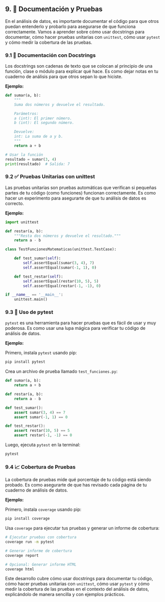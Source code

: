 ## 9. 📑 Documentación y Pruebas

En el análisis de datos, es importante documentar el código para que otros puedan entenderlo y probarlo para asegurarse de que funciona correctamente. Vamos a aprender sobre cómo usar docstrings para documentar, cómo hacer pruebas unitarias con `unittest`, cómo usar `pytest` y cómo medir la cobertura de las pruebas.

### 9.1 📜 Documentación con Docstrings

Los docstrings son cadenas de texto que se colocan al principio de una función, clase o módulo para explicar qué hace. Es como dejar notas en tu cuaderno de análisis para que otros sepan lo que hiciste.

**Ejemplo:**

```python
def sumar(a, b):
    """
    Suma dos números y devuelve el resultado.

    Parámetros:
    a (int): El primer número.
    b (int): El segundo número.

    Devuelve:
    int: La suma de a y b.
    """
    return a + b

# Usar la función
resultado = sumar(3, 4)
print(resultado)  # Salida: 7
```

### 9.2 ✅ Pruebas Unitarias con unittest

Las pruebas unitarias son pruebas automáticas que verifican si pequeñas partes de tu código (como funciones) funcionan correctamente. Es como hacer un experimento para asegurarte de que tu análisis de datos es correcto.

**Ejemplo:**

```python
import unittest

def restar(a, b):
    """Resta dos números y devuelve el resultado."""
    return a - b

class TestFuncionesMatematicas(unittest.TestCase):

    def test_sumar(self):
        self.assertEqual(sumar(3, 4), 7)
        self.assertEqual(sumar(-1, 1), 0)

    def test_restar(self):
        self.assertEqual(restar(10, 5), 5)
        self.assertEqual(restar(-1, -1), 0)

if __name__ == '__main__':
    unittest.main()
```

### 9.3 🧪 Uso de pytest

`pytest` es una herramienta para hacer pruebas que es fácil de usar y muy poderosa. Es como usar una lupa mágica para verificar tu código de análisis de datos.

**Ejemplo:**

Primero, instala `pytest` usando pip:

```bash
pip install pytest
```

Crea un archivo de prueba llamado `test_funciones.py`:

```python
def sumar(a, b):
    return a + b

def restar(a, b):
    return a - b

def test_sumar():
    assert sumar(3, 4) == 7
    assert sumar(-1, 1) == 0

def test_restar():
    assert restar(10, 5) == 5
    assert restar(-1, -1) == 0
```

Luego, ejecuta `pytest` en la terminal:

```bash
pytest
```

### 9.4 📈 Cobertura de Pruebas

La cobertura de pruebas mide qué porcentaje de tu código está siendo probado. Es como asegurarte de que has revisado cada página de tu cuaderno de análisis de datos.

**Ejemplo:**

Primero, instala `coverage` usando pip:

```bash
pip install coverage
```

Usa `coverage` para ejecutar tus pruebas y generar un informe de cobertura:

```bash
# Ejecutar pruebas con cobertura
coverage run -m pytest

# Generar informe de cobertura
coverage report

# Opcional: Generar informe HTML
coverage html
```

Este desarrollo cubre cómo usar docstrings para documentar tu código, cómo hacer pruebas unitarias con `unittest`, cómo usar `pytest` y cómo medir la cobertura de las pruebas en el contexto del análisis de datos, explicándolo de manera sencilla y con ejemplos prácticos.
